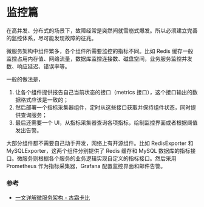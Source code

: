 # 监控篇

在高并发、分布式的场景下，故障经常是突然间就雪崩式爆发。所以必须建立完善的监控体系，尽可能发现故障的征兆。

微服务架构中组件繁多，各个组件所需要监控的指标不同。比如 Redis 缓存一般监控占用内存值、网络流量，数据库监控连接数、磁盘空间，业务服务监控并发数、响应延迟、错误率等。

一般的做法是，
1. 让各个组件提供报告自己当前状态的接口（metrics 接口），这个接口输出的数据格式应该是一致的；
2. 然后部署一个指标采集器组件，定时从这些接口获取并保持组件状态，同时提供查询服务；
3. 最后还需要一个 UI，从指标采集器查询各项指标，绘制监控界面或者根据阈值发出告警。

大部分组件都不需要自己动手开发，网络上有开源组件。比如 RedisExporter 和 MySQLExporter，这两个组件分别提供了 Redis 缓存和 MySQL 数据库的指标接口。微服务则根据各个服务的业务逻辑实现自定义的指标接口。然后采用 Prometheus 作为指标采集器，Grafana 配置监控界面和邮件告警。



### 参考
- [一文详解微服务架构 - 古霜卡比](https://www.cnblogs.com/skabyy/p/11396571.html)